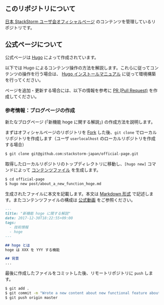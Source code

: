 ## このリポジトリについて

[日本 StackStorm ユーザ会オフィシャルページ](https://stackstorm.jp) のコンテンツを管理しているリポジトリです。

## 公式ページについて

公式ページは [Hugo](https://gohugo.io/) によって作成されています。

以下では Hugo によるコンテンツ操作の方法を解説します。これらに従ってコンテンツの操作を行う場合は、
[Hugo インストールマニュアル](https://gohugo.io/getting-started/installing/) に従って環境構築を行ってください。

ページを追加・更新する場合には、以下の情報を参考に [PR (Pull Request)](https://help.github.com/articles/about-pull-requests/) を作成してください。

### 参考情報：ブログページの作成

新たなブログページ (「新機能 hoge に関する解説」) の作成方法を説明します。

まずはオフィシャルページのリポジトリを [Fork](https://help.github.com/articles/fork-a-repo/) した後、`git clone` でローカルリポジトリを作成します（ユーザ `userlocalhost` のローカルリポジトリを作成する場合）
```Bash
$ git clone git@github.com:stackstorm-japan/official-page.git
```

取得したローカルリポジトリのトップディレクトリに移動し、`[hugo new]` コマンドによって [コンテンツファイル](https://gohugo.io/content-management/organization/) を生成します。
```Bash
$ cd official-page
$ hugo new post/about_a_new_function_hoge.md
```

生成されたファイルに本文を記載します。本文は [Markdown 形式](https://guides.github.com/features/mastering-markdown/) で記述します。またコンテンツファイルの構成は [公式動画](https://www.youtube.com/watch?time_continue=82&v=0GZxidrlaRM) をご参照ください。
```Markdown
---
title: "新機能 hoge に関する解説"
date: 2017-12-30T18:22:55+09:00
tags:
  - 技術情報
  - hoge
---

## hoge とは
hoge は XXX を YYY する機能

## 背景
...
```

最後に作成したファイルをコミットした後、リモートリポジトリに `push` します。
```Bash
$ git add .
$ git commit -m "Wrote a new content about new functional feature about hoge"
$ git push origin master
```
